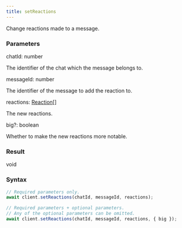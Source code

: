 ```yaml
---
title: setReactions
---
```


Change reactions made to a message.


### Parameters 

<div class="flex flex-col gap-3"><div><div class="font-mono"><span class="font-bold">chatId</span><span class="opacity-50">:</span> <span>number</span></div><div class="pl-3"><div class="no-margin">

The identifier of the chat which the message belongs to.

</div></div></div><div><div class="font-mono"><span class="font-bold">messageId</span><span class="opacity-50">:</span> <span>number</span></div><div class="pl-3"><div class="no-margin">

The identifier of the message to add the reaction to.

</div></div></div><div><div class="font-mono"><span class="font-bold">reactions</span><span class="opacity-50">:</span> <a href="/types/reaction"  >Reaction</a><span class="opacity-50">[]</span></div><div class="pl-3"><div class="no-margin">

The new reactions.

</div></div></div><div class="flex flex-col gap-3"><div><div class="flex gap-2"><div class="font-mono"><span class="font-bold">big</span><span class="opacity-50"><span title="Optional" class="cursor-help">?</span>:</span> <span>boolean</span></div></div><div class="pl-3"><div class="no-margin">

Whether to make the new reactions more notable.

</div></div></div></div></div>

### Result 

<div class="font-mono"><span>void</span></div>

### Syntax

```ts
// Required parameters only.
await client.setReactions(chatId, messageId, reactions);

// Required parameters + optional parameters.
// Any of the optional parameters can be omitted.
await client.setReactions(chatId, messageId, reactions, { big });
```



